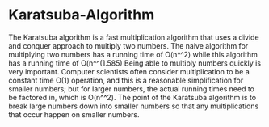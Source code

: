 # Karatsuba-Algorithm
 The Karatsuba algorithm is a fast multiplication algorithm that uses a divide and conquer approach to multiply two numbers. The naive algorithm for multiplying two numbers has a running time of O(n^^2) while this algorithm has a running time of O(n^^(1.585) Being able to multiply numbers quickly is very important. Computer scientists often consider multiplication to be a constant time O(1) operation, and this is a reasonable simplification for smaller numbers; but for larger numbers, the actual running times need to be factored in, which is O(n^^2). The point of the Karatsuba algorithm is to break large numbers down into smaller numbers so that any multiplications that occur happen on smaller numbers.
